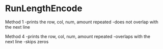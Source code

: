 # RunLengthEncode

Method 1
-prints the row, col, num, amount repeated
-does not overlap with the next line

Method 4
-prints the row, col, num, amount repeated
-overlaps with the next line
-skips zeros
